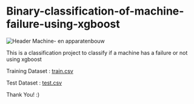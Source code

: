 # Binary-classification-of-machine-failure-using-xgboost

![Header Machine- en apparatenbouw](https://github.com/IAMSAGAYAABINESH/binary-classification-of-machine-failure-using-xgboost/assets/76099682/ae323466-b1e9-4e2d-bfe7-d70be325a8d5)


This is a classification project to classify if a machine has a failure or not using xgboost

Training Dataset : [train.csv](https://github.com/IAMSAGAYAABINESH/binary-classification-of-machine-failure/files/12300161/train.csv)

Test Dataset : [test.csv](https://github.com/IAMSAGAYAABINESH/binary-classification-of-machine-failure/files/12300174/test.csv)

Thank You! :)
